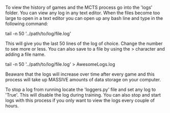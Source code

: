 To view the history of games and the MCTS process go into the 'logs' folder. You can view any log in any text editor. When the files become too large to open in a text editor you can open up any bash line and type in the following command:

tail -n 50 '../path/to/log/file.log'

This will give you the last 50 lines of the log of choice. Change the number to see more or less. You can also save to a file by using the > character and adding a file name.

tail -n 50 '../path/to/log/file.log' > AwesomeLogs.log

Beaware that the logs will increase over time after every game and this process will take up MASSIVE amounts of data storage on your computer.

To stop a log from running locate the 'loggers.py' file and set any log to 'True'. This will disable the log during training. You can also stop and start logs with this process if you only want to view the logs every couple of hours.